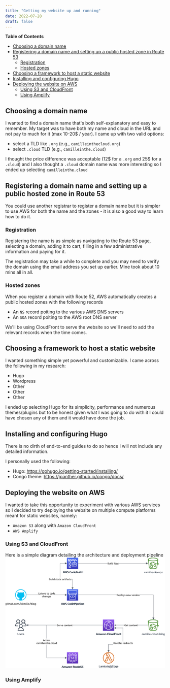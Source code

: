 ```yaml
---
title: "Getting my website up and running"
date: 2022-07-28
draft: false
---
```

**Table of Contents**
- [Choosing a domain name](#choosing-a-domain-name)
- [Registering a domain name and setting up a public hosted zone in Route 53](#registering-a-domain-name-and-setting-up-a-public-hosted-zone-in-route-53)
  - [Registration](#registration)
  - [Hosted zones](#hosted-zones)
- [Choosing a framework to host a static website](#choosing-a-framework-to-host-a-static-website)
- [Installing and configuring Hugo](#installing-and-configuring-hugo)
- [Deploying the website on AWS](#deploying-the-website-on-aws)
  - [Using S3 and CloudFront](#using-s3-and-cloudfront)
  - [Using Amplify](#using-amplify)

## Choosing a domain name
I wanted to find a domain name that's both self-explanatory and easy to remember. My target was to have both my name and cloud in the URL and not pay to much for it (max 10-20$ / year). I came up with two valid options:
- select a TLD like `.org` (e.g., `camilleinthecloud.org`)
- select `.cloud` TLD (e.g., `camilleinthe.cloud`)

I thought the price difference was acceptable (12$ for a `.org` and 25$ for a `.cloud`) and I also thought a `.cloud` domain name was more interesting so I ended up selecting `camilleinthe.cloud`

## Registering a domain name and setting up a public hosted zone in Route 53
You could use another registrar to register a domain name but it is simpler to use AWS for both the name and the zones - it is also a good way to learn how to do it.

### Registration
Registering the name is as simple as navigating to the Route 53 page, selecting a domain, adding it to cart, filling in a few administrative information and paying for it.

The registration may take a while to complete and you may need to verify the domain using the email address you set up earlier. Mine took about 10 mins all in all.

### Hosted zones
When you register a domain with Route 52, AWS automatically creates a public hosted zones with the following records
- An `NS` record poiting to the various AWS DNS servers
- An `SOA` record poiting to the AWS root DNS server

We'll be using CloudFront to serve the website so we'll need to add the relevant records when the time comes.

## Choosing a framework to host a static website
I wanted something simple yet powerful and customizable. I came across the following in my research:
- Hugo
- Wordpress
- Other
- Other
- Other

I ended up selecting Hugo for its simplicity, performance and numerous themes/plugins but to be honest given what I was going to do with it I could have chosen any of them and it would have done the job.

## Installing and configuring Hugo

There is no dirth of end-to-end guides to do so hence I will not include any detailed information.

I personally used the following:
- Hugo: https://gohugo.io/getting-started/installing/
- Congo theme: https://jpanther.github.io/congo/docs/

## Deploying the website on AWS
I wanted to take this opportunity to experiment with various AWS services so I decided to try deploying the website on multiple compute platforms meant for static websites, namely:
- `Amazon S3` along with `Amazon CloudFront`
- `AWS Amplify`

### Using S3 and CloudFront

Here is a simple diagram detailing the architecture and deployment pipeline
![Architecture diagram](/camille-cloud-blog.png)

### Using Amplify

